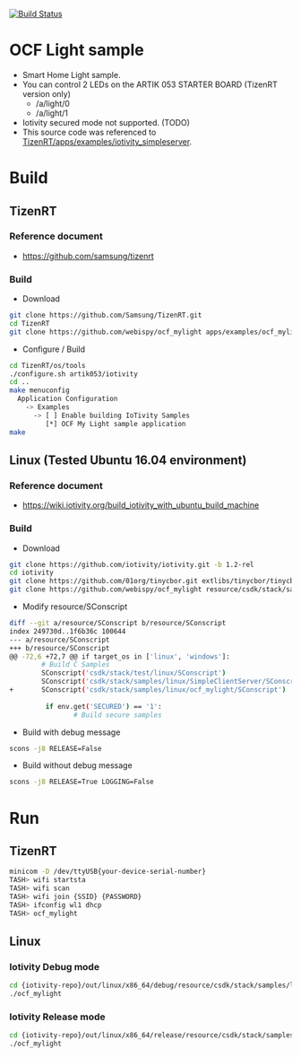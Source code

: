 [![Build Status](https://travis-ci.org/webispy/ocf_mylight.svg?branch=master)](https://travis-ci.org/webispy/ocf_mylight)

# OCF Light sample
- Smart Home Light sample.
- You can control 2 LEDs on the ARTIK 053 STARTER BOARD (TizenRT version only)
  - /a/light/0
  - /a/light/1
- Iotivity secured mode not supported. (TODO)
- This source code was referenced to [TizenRT/apps/examples/iotivity_simpleserver](https://github.com/Samsung/TizenRT/tree/master/apps/examples/iotivity_simpleserver).

# Build
## TizenRT
### Reference document
- https://github.com/samsung/tizenrt

### Build
- Download
```sh
git clone https://github.com/Samsung/TizenRT.git
cd TizenRT
git clone https://github.com/webispy/ocf_mylight apps/examples/ocf_mylight
```
- Configure / Build
```sh
cd TizenRT/os/tools
./configure.sh artik053/iotivity
cd ..
make menuconfig
  Application Configuration
    -> Examples
      -> [ ] Enable building IoTivity Samples
         [*] OCF My Light sample application
make
```

## Linux (Tested Ubuntu 16.04 environment)
### Reference document
- https://wiki.iotivity.org/build_iotivity_with_ubuntu_build_machine

### Build
- Download
```sh
git clone https://github.com/iotivity/iotivity.git -b 1.2-rel
cd iotivity
git clone https://github.com/01org/tinycbor.git extlibs/tinycbor/tinycbor -b v0.4
git clone https://github.com/webispy/ocf_mylight resource/csdk/stack/samples/linux/ocf_mylight
```

- Modify resource/SConscript
```sh
diff --git a/resource/SConscript b/resource/SConscript
index 249730d..1f6b36c 100644
--- a/resource/SConscript
+++ b/resource/SConscript
@@ -72,6 +72,7 @@ if target_os in ['linux', 'windows']:
        # Build C Samples
        SConscript('csdk/stack/test/linux/SConscript')
        SConscript('csdk/stack/samples/linux/SimpleClientServer/SConscript')
+       SConscript('csdk/stack/samples/linux/ocf_mylight/SConscript')
 
         if env.get('SECURED') == '1':
                # Build secure samples
```

- Build with debug message
```sh
scons -j8 RELEASE=False
```
- Build without debug message
```sh
scons -j8 RELEASE=True LOGGING=False
```

# Run

## TizenRT
```sh
minicom -D /dev/ttyUSB{your-device-serial-number}
TASH> wifi startsta
TASH> wifi scan
TASH> wifi join {SSID} {PASSWORD}
TASH> ifconfig wl1 dhcp
TASH> ocf_mylight
```

## Linux
### Iotivity Debug mode
```sh
cd {iotivity-repo}/out/linux/x86_64/debug/resource/csdk/stack/samples/linux/ocf_mylight
./ocf_mylight
```

### Iotivity Release mode
```sh
cd {iotivity-repo}/out/linux/x86_64/release/resource/csdk/stack/samples/linux/ocf_mylight
./ocf_mylight
```

